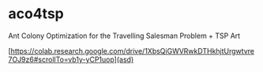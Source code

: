 # aco4tsp
Ant Colony Optimization for the Travelling Salesman Problem + TSP Art


[https://colab.research.google.com/drive/1XbsQiGWVRwkDTHkhjtUrgwtvre7OJ9z6#scrollTo=vb1y-yCP1uop](asd)
